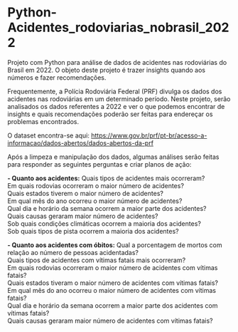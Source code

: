# Python-Acidentes_rodoviarias_nobrasil_2022
Projeto com Python para análise de dados de acidentes nas rodoviárias do Brasil em 2022. O objeto deste projeto é trazer insights quando aos números e fazer recomendações.

Frequentemente, a Polícia Rodoviária Federal (PRF) divulga os dados dos acidentes nas rodoviárias em um determinado período. Neste projeto, serão analisados os dados referentes a 2022 e ver o que podemos encontrar de insights e quais recomendações poderão ser feitas para endereçar os problemas encontrados.

O dataset encontra-se aqui: https://www.gov.br/prf/pt-br/acesso-a-informacao/dados-abertos/dados-abertos-da-prf

Após a limpeza e manipulação dos dados, algumas análises serão feitas para responder as seguintes perguntas e criar planos de ação:

**- Quanto aos acidentes:**
Quais tipos de acidentes mais ocorreram?\
Em quais rodovias ocorreram o maior número de acidentes?\
Quais estados tiverem o maior número de acidentes?\
Em qual mês do ano ocorreu o maior número de acidentes?\
Qual dia e horário da semana ocorrem a maior parte dos acidentes?\
Quais causas geraram maior número de acidentes?\
Sob quais condições climáticas ocorrem a maioria dos acidentes?\
Sob quais tipos de pista ocorrem a maioria dos acidentes?

**- Quanto aos acidentes com óbitos:**
Qual a porcentagem de mortos com relação ao número de pessoas acidentadas?\
Quais tipos de acidentes com vítimas fatais mais ocorreram?\
Em quais rodovias ocorreram o maior número de acidentes com vítimas fatais?\
Quais estados tiveram o maior número de acidentes com vítimas fatais?\
Em qual mês do ano ocorreu o maior número de acidentes com vítimas fatais?\
Qual dia e horário da semana ocorrem a maior parte dos acidentes com vítimas fatais?\
Quais causas geraram maior número de acidentes com vítimas fatais?
